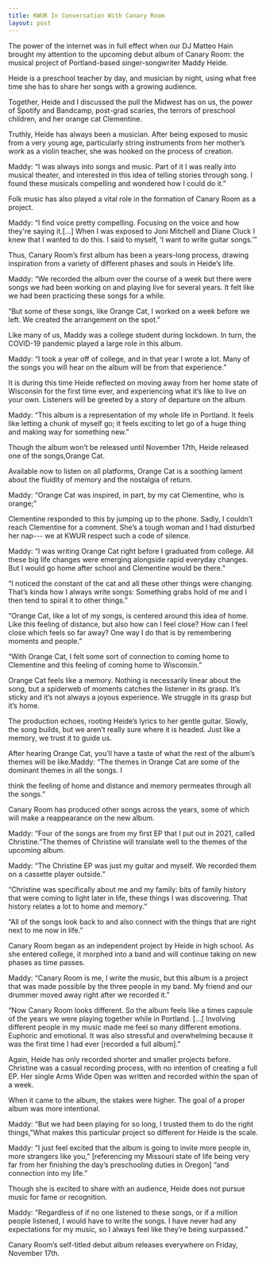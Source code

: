 ```yaml
---
title: KWUR In Conversation With Canary Room
layout: post
---
```


The power of the internet was in full effect when our DJ Matteo Hain brought my attention to the
upcoming debut album of Canary Room: the musical project of Portland-based singer-songwriter
Maddy Heide.

&#x9;				&#x9;

Heide is a preschool teacher by day, and musician by night, using what free time she has to share
her songs with a growing audience.

&#x9;				&#x9;

Together, Heide and I discussed the pull the Midwest has on us, the power of Spotify and
Bandcamp, post-grad scaries, the terrors of preschool children, and her orange cat Clementine.

&#x9;				&#x9;

Truthly, Heide has always been a musician. After being exposed to music from a very young age,
particularly string instruments from her mother’s work as a violin teacher, she was hooked on the
process of creation.

&#x9;				&#x9;

Maddy: “I was always into songs and music. Part of it I was really into musical theater,
and interested in this idea of telling stories through song. I found these musicals compelling
and wondered how I could do it.”

&#x9;				&#x9;

Folk music has also played a vital role in the formation of Canary Room as a project.

&#x9;				&#x9;

Maddy: “I find voice pretty compelling. Focusing on the voice and how they're saying
it.\[...] When I was exposed to Joni Mitchell and Diane Cluck I knew that I wanted to do
this. I said to myself, ‘I want to write guitar songs.’”

&#x9;				&#x9;

Thus, Canary Room’s first album has been a years-long process, drawing inspiration from a
variety of different phases and souls in Heide’s life.

&#x9;				&#x9;

Maddy: “We recorded the album over the course of a week but there were songs we had
been working on and playing live for several years. It felt like we had been practicing these
songs for a while.

&#x9;				&#x9;

“But some of these songs, like Orange Cat, I worked on a week before we left. We created
the arrangement on the spot.”

&#x9;				&#x9;

Like many of us, Maddy was a college student during lockdown. In turn, the COVID-19
pandemic played a large role in this album.

&#x9;																																&#x9;

Maddy: “I took a year off of college, and in that year I wrote a lot. Many of the songs you
will hear on the album will be from that experience.”

&#x9;				&#x9;

It is during this time Heide reflected on moving away from her home state of Wisconsin for the
first time ever, and experiencing what it’s like to live on your own. Listeners will be greeted by a
story of departure on the album.

&#x9;				&#x9;

Maddy: “This album is a representation of my whole life in Portland. It feels like letting a
chunk of myself go; it feels exciting to let go of a huge thing and making way for something
new.”

&#x9;				&#x9;

Though the album won’t be released until November 17th, Heide released one of the songs,Orange Cat.

&#x9;				&#x9;

Available now to listen on all platforms, Orange Cat is a soothing lament about the fluidity of
memory and the nostalgia of return.

&#x9;				&#x9;

Maddy: “Orange Cat was inspired, in part, by my cat Clementine, who is orange;”

&#x9;				&#x9;

Clementine responded to this by jumping up to the phone. Sadly, I couldn’t reach Clementine for
a comment. She’s a tough woman and I had disturbed her nap--- we at KWUR respect such a
code of silence.

&#x9;				&#x9;

Maddy: “I was writing Orange Cat right before I graduated from college. All these big life
changes were emerging alongside rapid everyday changes. But I would go home after
school and Clementine would be there.”

&#x9;				&#x9;

“I noticed the constant of the cat and all these other things were changing. That’s kinda
how I always write songs: Something grabs hold of me and I then tend to spiral it to other
things.”

&#x9;				&#x9;

“Orange Cat, like a lot of my songs, is centered around this idea of home. Like this feeling
of distance, but also how can I feel close? How can I feel close which feels so far away?
One way I do that is by remembering moments and people.”

&#x9;				&#x9;

“With Orange Cat, I felt some sort of connection to coming home to Clementine and this
feeling of coming home to Wisconsin.”

&#x9;																																&#x9;

Orange Cat feels like a memory. Nothing is necessarily linear about the song, but a spiderweb of
moments catches the listener in its grasp. It’s sticky and it’s not always a joyous experience. We
struggle in its grasp but it’s home.

&#x9;				&#x9;

The production echoes, rooting Heide’s lyrics to her gentle guitar. Slowly, the song builds, but
we aren’t really sure where it is headed. Just like a memory, we trust it to guide us.

&#x9;				&#x9;

After hearing Orange Cat, you’ll have a taste of what the rest of the album’s themes will be like.Maddy: “The themes in Orange Cat are some of the dominant themes in all the songs. I

&#x9;				&#x9;

think the feeling of home and distance and memory permeates through all the songs.”

&#x9;				&#x9;

Canary Room has produced other songs across the years, some of which will make a
reappearance on the new album.

&#x9;				&#x9;

Maddy: “Four of the songs are from my first EP that I put out in 2021, called Christine.”The themes of Christine will translate well to the themes of the upcoming album.

&#x9;				&#x9;

Maddy: “The Christine EP was just my guitar and myself. We recorded them on a cassette
player outside.”

&#x9;				&#x9;

“Christine was specifically about me and my family: bits of family history that were coming
to light later in life, these things I was discovering. That history relates a lot to home and
memory.”

&#x9;				&#x9;

“All of the songs look back to and also connect with the things that are right next to me
now in life.”

&#x9;				&#x9;

Canary Room began as an independent project by Heide in high school. As she entered college,
it morphed into a band and will continue taking on new phases as time passes.

&#x9;				&#x9;

Maddy: “Canary Room is me, I write the music, but this album is a project that was made
possible by the three people in my band. My friend and our drummer moved away right
after we recorded it.”

&#x9;				&#x9;

“Now Canary Room looks different. So the album feels like a times capsule of the years we
were playing together while in Portland. \[...\[ Involving different people in my music made
me feel so many different emotions. Euphoric and emotional. It was also stressful and
overwhelming because it was the first time I had ever \[recorded a full album].”

&#x9;																																&#x9;

Again, Heide has only recorded shorter and smaller projects before. Christine was a casual
recording process, with no intention of creating a full EP. Her single Arms Wide Open was
written and recorded within the span of a week.

&#x9;				&#x9;

When it came to the album, the stakes were higher. The goal of a proper album was more
intentional.

&#x9;				&#x9;

Maddy: “But we had been playing for so long, I trusted them to do the right things,”What makes this particular project so different for Heide is the scale.

&#x9;				&#x9;

Maddy: “I just feel excited that the album is going to invite more people in, more
strangers like you,” \[referencing my Missouri state of life being very far from her finishing
the day’s preschooling duties in Oregon] “and connection into my life.”

&#x9;				&#x9;

Though she is excited to share with an audience, Heide does not pursue music for fame or
recognition.

&#x9;				&#x9;

Maddy: “Regardless of if no one listened to these songs, or if a million people listened, I
would have to write the songs. I have never had any expectations for my music, so I always
feel like they’re being surpassed.”

&#x9;				&#x9;

Canary Room’s self-titled debut album releases everywhere on Friday, November 17th.

&#x9;													&#x9;
